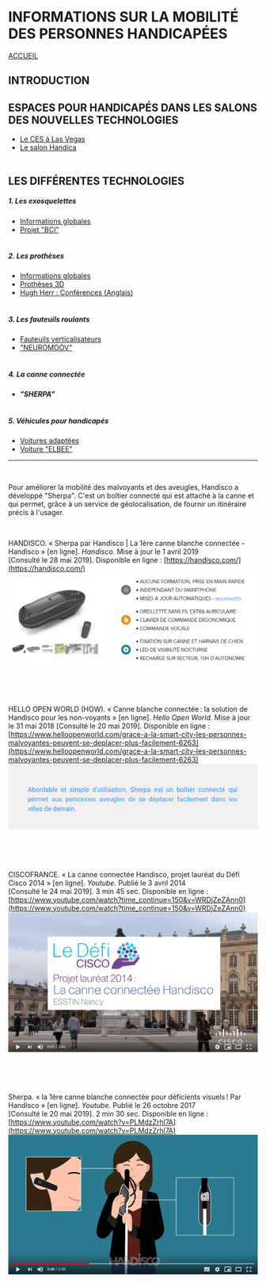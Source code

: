 # INFORMATIONS SUR LA MOBILITÉ DES PERSONNES HANDICAPÉES  
[ACCUEIL](index.md)
## INTRODUCTION  

## ESPACES POUR HANDICAPÉS DANS LES SALONS DES NOUVELLES TECHNOLOGIES 
* [Le CES à Las Vegas](ces.md)
* [Le salon Handica](handica.md)
<br/> <br/>
## LES DIFFÉRENTES TECHNOLOGIES
##### 1. Les exosquelettes 
- [Informations globales](exoprésent.md)
- [Projet "BCI"](BCI.md)
<br/><br/>
##### 2. Les prothèses
- [Informations globales](Prothèseinfo.md)
- [Prothèses 3D](Prothèse3D.md)
- [Hugh Herr : Conférences (Anglais)](Hughvidéo.md)
<br/><br/>
##### 3. Les fauteuils roulants
- [Fauteuils verticalisateurs](FauteuilVertical.md)
- ["NEUROMOOV"](Neuromoov.md)
<br/><br/>
##### 4. La canne connectée
- **_"SHERPA"_**
<br/><br/>
##### 5. Véhicules pour handicapés
- [Voitures adaptées](Voitureadaptée.md)
- [Voiture "ELBEE"](Elbee.md)

----------------------------------------------------------
<br/>

Pour améliorer la mobilité des malvoyants et des aveugles, Handisco a développé "Sherpa". C'est un boîtier connecté qui est attaché à la canne et qui permet, grâce à un service de géolocalisation, de fournir un itinéraire précis à l'usager. 

<br/>

HANDISCO. « Sherpa par Handisco | La 1ère canne blanche connectée - Handisco »  [en ligne]. _Handisco._ Mise à jour le 1 avril 2019 [Consulté le 28 mai 2019]. Disponible en ligne : [https://handisco.com/](https://handisco.com/)
![Canne1.PNG](images/Canne1.PNG "site principal Handisco")

<br/><br/><br/>

HELLO OPEN WORLD (HOW). « Canne blanche connectée : la solution de Handisco pour les non-voyants » [en ligne]. _Hello Open World._ Mise à jour le 31 mai 2018 [Consulté le 20 mai 2019]. Disponible en ligne : [https://www.helloopenworld.com/grace-a-la-smart-city-les-personnes-malvoyantes-peuvent-se-deplacer-plus-facilement-6263](https://www.helloopenworld.com/grace-a-la-smart-city-les-personnes-malvoyantes-peuvent-se-deplacer-plus-facilement-6263)
![Canne2.PNG](images/Canne2.PNG "Explications globales")

<br/><br/><br/>

CISCOFRANCE. « La canne connectée Handisco, projet lauréat du Défi Cisco 2014 » [en ligne]. _Youtube._ Publié le 3 avril 2014 [Consulté le 24 mai 2019]. 3 min 45 sec. Disponible en ligne : [https://www.youtube.com/watch?time_continue=150&v=WRDjZeZAnn0](https://www.youtube.com/watch?time_continue=150&v=WRDjZeZAnn0)
![Canne3.PNG](images/Canne3.PNG "Le projet Sherpa")

<br/><br/><br/>

Sherpa. « la 1ère canne blanche connectée pour déficients visuels ! Par Handisco » [en ligne]. _Youtube._ Publié le 26 octobre 2017 [Consulté le 20 mai 2019]. 2 min 30 sec. Disponible en ligne : [https://www.youtube.com/watch?v=PLMdzZrhl7A](https://www.youtube.com/watch?v=PLMdzZrhl7A)
![Canne4.PNG](images/Canne4.PNG "Explication du fonctionnement")

